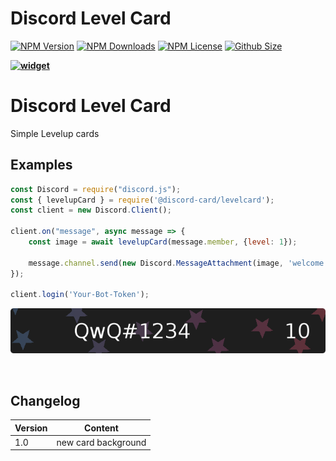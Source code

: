 
# Discord Level Card


[![NPM Version](https://img.shields.io/npm/v/@discord-card/levelcard?color=00DEC8&style=for-the-badge)](https://www.npmjs.com/package/@discord-card/levelcard)
[![NPM Downloads](https://img.shields.io/npm/dt/@discord-card/levelcard?color=00DEC8&style=for-the-badge)](https://www.npmjs.com/package/@discord-card/levelcard)
[![NPM License](https://img.shields.io/npm/l/@discord-card/levelcard?color=00DEC8&style=for-the-badge)](https://www.npmjs.com/package/@discord-card/levelcard)
[![Github Size](https://img.shields.io/github/repo-size/discord-card/levelcard?color=00DEC8&label=SIZE&style=for-the-badge)](https://www.npmjs.com/package/@discord-card/levelcard)

**[![widget](https://discord.com/api/guilds/553942677117337600/widget.png?style=banner2)](https://discord.gg/Emk2udJ)**

#  Discord Level Card
Simple Levelup cards

## Examples

```javascript
const Discord = require("discord.js");
const { levelupCard } = require('@discord-card/levelcard');
const client = new Discord.Client();

client.on("message", async message => {
    const image = await levelupCard(message.member, {level: 1});

    message.channel.send(new Discord.MessageAttachment(image, 'welcome.png'))
});

client.login('Your-Bot-Token');
```
![Image](examples/card1.png)

<br />

##  Changelog
| Version  | Content |
| ------------- | ------------- |
| 1.0 | new card background  |


